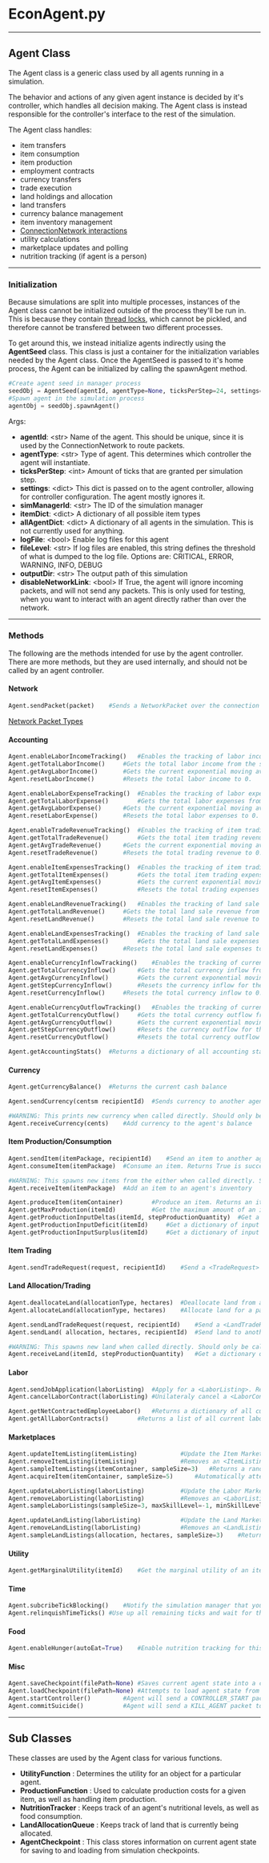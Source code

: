 # EconAgent.py
---
## Agent Class
The Agent class is a generic class used by all agents running in a simulation.

The behavior and actions of any given agent instance is decided by it's controller, which handles all decision making.
The Agent class is instead responsible for the controller's interface to the rest of the simulation.

The Agent class handles:
* item transfers
* item consumption
* item production
* employment contracts
* currency transfers
* trade execution
* land holdings and allocation
* land transfers
* currency balance management
* item inventory management
* [ConnectionNetwork interactions](NetworkPackets.md)
* utility calculations
* marketplace updates and polling
* nutrition tracking (if agent is a person)

---
### Initialization
Because simulations are split into multiple processes, instances of the Agent class cannot be initialized outside of the process they'll be run in. 
This is because they contain [thread locks](https://docs.python.org/3/library/threading.html#lock-objects), which cannot be pickled, and therefore cannot be transfered between two different processes.

To get around this, we instead initialize agents indirectly using the **AgentSeed** class. This class is just a container for the initialization variables needed by the Agent class. Once the AgentSeed is passed to it's home process, the Agent can be initialized by calling the spawnAgent method.
```python
#Create agent seed in manager process
seedObj = AgentSeed(agentId, agentType=None, ticksPerStep=24, settings={}, simManagerId=None, itemDict=None, allAgentDict=None, logFile=True, fileLevel="INFO", outputDir="OUTPUT", disableNetworkLink=False)
#Spawn agent in the simulation process
agentObj = seedObj.spawnAgent()
```
Args:
* **agentId**: \<str\> Name of the agent. This should be unique, since it is used by the ConnectionNetwork to route packets.
* **agentType**: \<str\> Type of agent. This determines which controller the agent will instantiate.
* **ticksPerStep**: \<int\> Amount of ticks that are granted per simulation step.
* **settings**: \<dict\> This dict is passed on to the agent controller, allowing for controller configuration. The agent mostly ignores it.
* **simManagerId**: \<str\> The ID of the simulation manager
* **itemDict**: \<dict\> A dictionary of all possible item types
* **allAgentDict**: \<dict\> A dictionary of all agents in the simulation. This is not currently used for anything.
* **logFile**: \<bool\> Enable log files for this agent
* **fileLevel**: \<str\> If log files are enabled, this string defines the threshold of what is dumped to the log file. Options are: CRITICAL, ERROR, WARNING, INFO, DEBUG
* **outputDir**: \<str\> The output path of this simulation
* **disableNetworkLink**: \<bool\> If True, the agent will ignore incoming packets, and will not send any packets. This is only used for testing, when you want to interact with an agent directly rather than over the network.

---
### Methods
The following are the methods intended for use by the agent controller. There are more methods, but they are used internally, and should not be called by an agent controller.

#### Network
```python
Agent.sendPacket(packet)	#Sends a NetworkPacket over the connection network.
```
[Network Packet Types](NetworkPackets.md)

#### Accounting
```python
Agent.enableLaborIncomeTracking()	#Enables the tracking of labor income.
Agent.getTotalLaborIncome()		#Gets the total labor income from the start of the simulation.
Agent.getAvgLaborIncome()		#Gets the current exponential moving average labor income per step. 
Agent.resetLaborIncome()		#Resets the total labor income to 0. 
```
```python
Agent.enableLaborExpenseTracking()	#Enables the tracking of labor expenses.
Agent.getTotalLaborExpense()		#Gets the total labor expenses from the start of the simulation.
Agent.getAvgLaborExpense()		#Gets the current exponential moving average labor expenses per step. 
Agent.resetLaborExpense()		#Resets the total labor expenses to 0. 
```
```python
Agent.enableTradeRevenueTracking()	#Enables the tracking of item trading revenue.
Agent.getTotalTradeRevenue()		#Gets the total item trading revenue from the start of the simulation.
Agent.getAvgTradeRevenue()		#Gets the current exponential moving average trading revenue per step. 
Agent.resetTradeRevenue()		#Resets the total trading revenue to 0. 
```
```python
Agent.enableItemExpensesTracking()	#Enables the tracking of item trading expenses.
Agent.getTotalItemExpenses()		#Gets the total item trading expenses from the start of the simulation.
Agent.getAvgItemExpenses()			#Gets the current exponential moving average trading expenses per step. 
Agent.resetItemExpenses()			#Resets the total trading expenses to 0. 
```
```python
Agent.enableLandRevenueTracking()	#Enables the tracking of land sale revenue.
Agent.getTotalLandRevenue()		#Gets the total land sale revenue from the start of the simulation. 
Agent.resetLandRevenue()		#Resets the total land sale revenue to 0. 
```
```python
Agent.enableLandExpensesTracking()	#Enables the tracking of land sale expenses.
Agent.getTotalLandExpenses()		#Gets the total land sale expenses from the start of the simulation. 
Agent.resetLandExpenses()		#Resets the total land sale expenses to 0. 
```
```python
Agent.enableCurrencyInflowTracking()	#Enables the tracking of currency inflow.
Agent.getTotalCurrencyInflow()		#Gets the total currency inflow from the start of the simulation.
Agent.getAvgCurrencyInflow()		#Gets the current exponential moving average of curreny inflow per step. 
Agent.getStepCurrencyInflow()		#Resets the currency inflow for the previous simulation step. 
Agent.resetCurrencyInflow()		#Resets the total currency inflow to 0. 
```
```python
Agent.enableCurrencyOutflowTracking()	#Enables the tracking of currency outflow.
Agent.getTotalCurrencyOutflow()		#Gets the total currency outflow from the start of the simulation.
Agent.getAvgCurrencyOutflow()		#Gets the current exponential moving average of curreny outflow per step. 
Agent.getStepCurrencyOutflow()		#Resets the currency outflow for the previous simulation step. 
Agent.resetCurrencyOutflow()		#Resets the total currency outflow to 0. 
```
```python
Agent.getAccountingStats()	#Returns a dictionary of all accounting stats
```

#### Currency
```python
Agent.getCurrencyBalance()	#Returns the current cash balance
```
```python
Agent.sendCurrency(centsm recipientId)	#Sends currency to another agent. Returns True is successful, False if not
```
```python
#WARNING: This prints new currency when called directly. Should only be called directly during simulation setup.
Agent.receiveCurrency(cents)	#Add currency to the agent's balance
```

#### Item Production/Consumption
```python
Agent.sendItem(itemPackage, recipientId)	#Send an item to another agent. Returns True is successful, False if not
Agent.consumeItem(itemPackage)	#Consume an item. Returns True is successful, False if not
```
```python
#WARNING: This spawns new items from the either when called directly. Should only be called directly during simulation setup.
Agent.receiveItem(itemPackage)	#Add an item to an agent's inventory
```
```python
Agent.produceItem(itemContainer)		#Produce an item. Returns an itemContainer if successful, False if not
Agent.getMaxProduction(itemId)			#Get the maximum amount of an item this agent can produce
Agent.getProductionInputDeltas(itemId, stepProductionQuantity)	#Get a dictionary of input surpluses and deficits for a target production quantity per step
Agent.getProductionInputDeficit(itemId)		#Get a dictionary of input deficits for a target production quantity per step
Agent.getProductionInputSurplus(itemId)		#Get a dictionary of input deficits for a target production quantity per step
```

#### Item Trading
```python
Agent.sendTradeRequest(request, recipientId)	#Send a <TradeRequest> to another agent. Will execute trade if accepted
```

#### Land Allocation/Trading
```python
Agent.deallocateLand(allocationType, hectares)	#Deallocate land from a particular use. Returns True is successful, False if not
Agent.allocateLand(allocationType, hectares)	#Allocate land for a particular use. Returns True is successful, False if not
```
```python
Agent.sendLandTradeRequest(request, recipientId)	#Send a <LandTradeRequest> to another agent. Will execute trade if accepted
Agent.sendLand( allocation, hectares, recipientId)	#Send land to another agent. Returns True is successful, False if not
```
```python
#WARNING: This spawns new land when called directly. Should only be called directly during simulation setup.
Agent.receiveLand(itemId, stepProductionQuantity)	#Get a dictionary of input surpluses and deficits for a target production quantity per step
```

#### Labor
```python
Agent.sendJobApplication(laborListing)	#Apply for a <LaborListing>. Returns True is application accepted, False if not
Agent.cancelLaborContract(laborListing)	#Unilateraly cancel a <LaborContract>
```
```python
Agent.getNetContractedEmployeeLabor()	#Returns a dictionary of all current labor contracts in which this agent is the employer, organized by skill level
Agent.getAllLaborContracts()		#Returns a list of all current labor contracts
```

#### Marketplaces
```python
Agent.updateItemListing(itemListing)			#Update the Item Marketplace with an <ItemListing>
Agent.removeItemListing(itemListing)			#Removes an <ItemListing> from the Item Marketplace
Agent.sampleItemListings(itemContainer, sampleSize=3)	#Returns a random sampling of ItemListings from the Item Marketplace, where ItemListing.itemId == itemContainer.id
Agent.acquireItem(itemContainer, sampleSize=5)		#Automatically attempt to acquire an item for the lowest price. Will return an itemContainer of acquired items.
```
```python
Agent.updateLaborListing(laborListing)			#Update the Labor Marketplace with an <LaborListing>
Agent.removeLaborListing(laborListing)			#Removes an <LaborListing> from the Labor Marketplace
Agent.sampleLaborListings(sampleSize=3, maxSkillLevel=-1, minSkillLevel=0)	#Returns a random sampling of LaborListings from the Labor Marketplace
```
```python
Agent.updateLandListing(laborListing)			#Update the Land Marketplace with an <LandListing>
Agent.removeLandListing(laborListing)			#Removes an <LandListing> from the Land Marketplace
Agent.sampleLandListings(allocation, hectares, sampleSize=3)	#Returns a random sampling of LandListings from the Land Marketplace
```

#### Utility
```python
Agent.getMarginalUtility(itemId)	#Get the marginal utility of an item
```

#### Time
```python
Agent.subcribeTickBlocking()	#Notify the simulation manager that you need to be included in simulation step synchronization. Should be called by the controller during simulation setup.
Agent.relinquishTimeTicks()	#Use up all remaining ticks and wait for the next simulation step
```

#### Food
```python
Agent.enableHunger(autoEat=True)	#Enable nutrition tracking for this agent. If autoEat is set to True, agent will automatically purchase and consume required food at the start of each simulation step.	
```

#### Misc
```python
Agent.saveCheckpoint(filePath=None)	#Saves current agent state into a checkpoint file. Will determine it's own filepath if filePath is not defined
Agent.loadCheckpoint(filePath=None)	#Attempts to load agent state from checkpoint file. Returns true if successful, False if not. Will try to find the checkpoint file if filePath is not specified.
Agent.startController()			#Agent will send a CONTROLLER_START packet to it's controller.
Agent.commitSuicide()			#Agent will send a KILL_AGENT packet to itself and it's controller.
```

---
## Sub Classes
These classes are used by the Agent class for various functions.
* **UtilityFunction** : Determines the utility for an object for a particular agent.
* **ProductionFunction** : Used to calculate production costs for a given item, as well as handling item production.
* **NutritionTracker** : Keeps track of an agent's nutritional levels, as well as food consumption.
* **LandAllocationQueue** : Keeps track of land that is currently being allocated.
* **AgentCheckpoint** : This class stores information on current agent state for saving to and loading from simulation checkpoints.